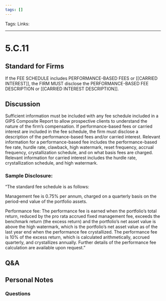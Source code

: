 ```yaml
---
tags: []
---
```

Tags:
Links: 
___
# 5.C.11
## Standard for Firms
If the FEE SCHEDULE includes PERFORMANCE-BASED FEES or [[CARRIED INTEREST]], the FIRM MUST disclose the PERFORMANCE-BASED FEE DESCRIPTION or [[CARRIED INTEREST DESCRIPTION]].
## Discussion
Sufficient information must be included with any fee schedule included in a GIPS Composite Report to allow prospective clients to understand the nature of the firm’s compensation. If performance-based fees or carried interest are included in the fee schedule, the firm must disclose a description of the performance-based fees and/or carried interest. Relevant information for a performance-based fee includes the performance-based fee rate, hurdle rate, clawback, high watermark, reset frequency, accrual frequency, crystallization schedule, and on what basis fees are charged. Relevant information for carried interest includes the hurdle rate, crystallization schedule, and high watermark.
### Sample Disclosure:
“The standard fee schedule is as follows:

Management fee is 0.75% per annum, charged on a quarterly basis on the period-end value of the portfolio assets.

Performance fee:
The performance fee is earned when the portfolio’s total return, reduced by the pro rata accrued fixed management fee, exceeds the benchmark return (the excess return) and the portfolio’s net asset value is above the high watermark, which is the portfolio’s net asset value as of the last year end when the performance fee crystallized. The performance fee is 10% of the excess return, which is calculated arithmetically, accrued quarterly, and crystallizes annually. Further details of the performance fee calculation are available upon request.”
## Q&A

## Personal Notes

### Questions